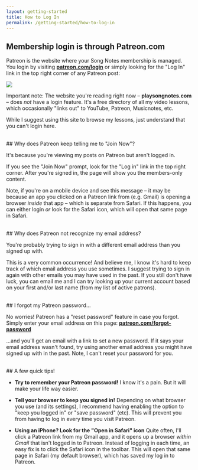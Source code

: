 ```yaml
---
layout: getting-started
title: How to Log In
permalink: /getting-started/how-to-log-in
---
```



## Membership login is through Patreon.com

Patreon is the website where your Song Notes membership is managed. You login by visiting **[patreon.com/login](https://www.patreon.com/login)** or simply looking for the "Log In" link in the top right corner of any Patreon post:

<img class="pretty-img" src="https://imagedelivery.net/GppmjzYePBmVFRqlA4p8pQ/9fdc20cc-f53f-4013-2eb0-f713d54dc600/public" />

Important note: The website you're reading right now – **playsongnotes.com** – does _not_ have a login feature. It's a free directory of all my video lessons, which occasionally "links out" to YouTube, Patreon, Musicnotes, etc.

While I suggest using this site to browse my lessons, just understand that you can't login here.

<br />
## Why does Patreon keep telling me to "Join Now"?

It's because you're viewing my posts on Patreon but aren't logged in.

If you see the "Join Now" prompt, look for the "Log in" link in the top right corner. After you're signed in, the page will show you the members-only content.

Note, if you're on a mobile device and see this message – it may be because an app you clicked on a Patreon link from (e.g. Gmail) is opening a browser _inside_ that app – which is separate from Safari. If this happens, you can either login _or_ look for the Safari icon, which will open that same page in Safari.

<br />
## Why does Patreon not recognize my email address?

You're probably trying to sign in with a different email address than you signed up with.

This is a very common occurrence! And believe me, I know it's hard to keep track of which email address you use sometimes. I suggest trying to sign in again with other emails you may have used in the past. If you still don't have luck, you can email me and I can try looking up your current account based on your first and/or last name (from my list of active patrons).

<br />
## I forgot my Patreon password...

No worries! Patreon has a "reset password" feature in case you forgot. Simply enter your email address on this page: **[patreon.com/forgot-password](https://www.patreon.com/forgot-password)**

...and you'll get an email with a link to set a new password. If it says your email address wasn't found, try using another email address you might have signed up with in the past. Note, I can't reset your password for you.

<br />
## A few quick tips!

- **Try to remember your Patreon password!** I know it's a pain. But it will make your life way easier.

- **Tell your browser to keep you signed in!** Depending on what browser you use (and its settings), I recommend having enabling the option to "keep you logged in" or "save password" (etc). This will prevent you from having to log in every time you visit Patreon.

- **Using an iPhone? Look for the "Open in Safari" icon** Quite often, I'll click a Patreon link from my Gmail app, and it opens up a browser _within Gmail_ that isn't logged in to Patreon. Instead of logging in each time, an easy fix is to click the Safari icon in the toolbar. This will open that same page in Safari (my default browser), which has saved my log in to Patreon.

